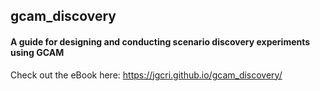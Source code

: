 

## gcam_discovery

#### A guide for designing and conducting scenario discovery experiments using GCAM

Check out the eBook here:  https://jgcri.github.io/gcam_discovery/

